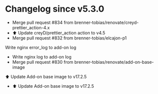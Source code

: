 # Changelog since v5.3.0
- Merge pull request #834 from brenner-tobias/renovate/creyd-prettier_action-4.x 
- ⬆️ Update creyD/prettier_action action to v4.5 
- Merge pull request #832 from brenner-tobias/elcajon-p1

Write nginx error_log to add-on log 
- Write nginx log to add-on log 
- Merge pull request #830 from brenner-tobias/renovate/add-on-base-image

⬆️ Update Add-on base image to v17.2.5 
- ⬆️ Update Add-on base image to v17.2.5 
